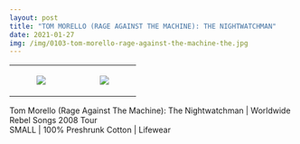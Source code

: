 ```yaml
---
layout: post
title: "TOM MORELLO (RAGE AGAINST THE MACHINE): THE NIGHTWATCHMAN"
date: 2021-01-27
img: /img/0103-tom-morello-rage-against-the-machine-the.jpg
---
```




<table style="width:100%;"><tr><td style="vertical-align:top;">
      <figure class="tmblr-full" data-orig-height="2048" data-orig-width="1365" data-orig-src="https://concertshirts.netlify.app/shirts/0103/0103-01.jpg"><img src="https://64.media.tumblr.com/42c8817c56a5560ed8d70146b0c50c12/98bbc67841d9427d-c0/s540x810/8b0614760db5959ce82477c9da80ef580bab32d8.jpg" data-orig-height="2048" data-orig-width="1365" data-orig-src="https://concertshirts.netlify.app/shirts/0103/0103-01.jpg"/></figure></td>
    <td style="vertical-align:top;">
      <figure class="tmblr-full" data-orig-height="2048" data-orig-width="1365" data-orig-src="https://concertshirts.netlify.app/shirts/0103/0103-02.jpg"><img src="https://64.media.tumblr.com/8da1ed78fe84e442aeef82fa95d1cde2/98bbc67841d9427d-61/s540x810/e17b4dd50f33ca7fa729e51fe7ccf77e99f309a4.jpg" data-orig-height="2048" data-orig-width="1365" data-orig-src="https://concertshirts.netlify.app/shirts/0103/0103-02.jpg"/></figure></td>
  </tr></table><p>
  Tom Morello (Rage Against The Machine): The Nightwatchman | Worldwide Rebel Songs 2008 Tour<br/>SMALL | 100% Preshrunk Cotton | Lifewear
</p>
